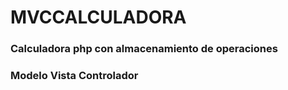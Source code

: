 # MVCCALCULADORA
### Calculadora php con almacenamiento de operaciones
### Modelo Vista Controlador
